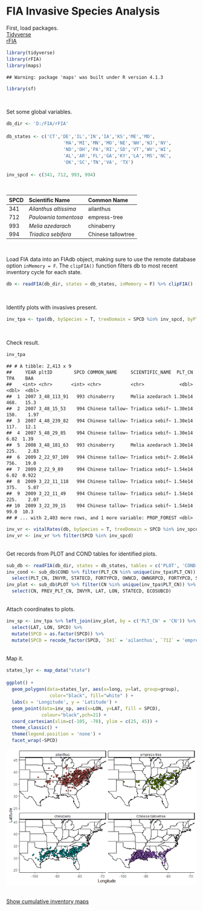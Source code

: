 FIA Invasive Species Analysis
================

First, load packages.  
[Tidyverse](https://www.tidyverse.org/)<br>
[rFIA](https://rfia.netlify.app/)

``` r
library(tidyverse)
library(rFIA)
library(maps)
```

    ## Warning: package 'maps' was built under R version 4.1.3

``` r
library(sf)
```

<br>

Set some global variables.

``` r
db_dir <- 'D:/FIA/rFIA'

db_states <- c('CT','DE','IL','IN','IA','KS','ME','MD',
                     'MA','MI','MN','MO','NE','NH','NJ','NY',
                     'ND','OH','PA','RI','SD','VT','WV','WI',
                     'AL','AR','FL','GA','KY','LA','MS','NC',
                     'OK','SC','TN','VA', 'TX')

inv_spcd <- c(341, 712, 993, 994)
```

<br>

| SPCD | Scientific Name       | Common Name        |
|:-----|:----------------------|:-------------------|
| 341  | *Ailanthus altissima* | ailanthus          |
| 712  | *Paulownia tomentosa* | empress-tree       |
| 993  | *Melia azedarach*     | chinaberry         |
| 994  | *Triadica sebifera*   | Chinese tallowtree |

<br>

Load FIA data into an FIAdb object, making sure to use the remote
database option `inMemory = F`. The `clipFIA()` function filters db to
most recent inventory cycle for each state.

``` r
db <- readFIA(db_dir, states = db_states, inMemory = F) %>% clipFIA()
```

<br>

Identify plots with invasives present.

``` r
inv_tpa <- tpa(db, bySpecies = T, treeDomain = SPCD %in% inv_spcd, byPlot = T)
```

<br>

Check result.

``` r
inv_tpa
```

    ## # A tibble: 2,413 x 9
    ##     YEAR pltID        SPCD COMMON_NAME     SCIENTIFIC_NAME  PLT_CN    TPA    BAA
    ##    <int> <chr>       <int> <chr>           <chr>             <dbl>  <dbl>  <dbl>
    ##  1  2007 3_48_113_91   993 chinaberry      Melia azedarach 1.30e14 468.   15.3  
    ##  2  2007 3_48_15_53    994 Chinese tallow~ Triadica sebif~ 1.30e14 150.    1.97 
    ##  3  2007 4_48_239_82   994 Chinese tallow~ Triadica sebif~ 1.30e14 117.   12.1  
    ##  4  2007 5_48_29_85    994 Chinese tallow~ Triadica sebif~ 1.30e14   6.02  1.39 
    ##  5  2008 3_48_181_63   993 chinaberry      Melia azedarach 1.30e14 225.    2.83 
    ##  6  2009 2_22_97_109   994 Chinese tallow~ Triadica sebif~ 2.06e14 756.   19.0  
    ##  7  2009 2_22_9_89     994 Chinese tallow~ Triadica sebif~ 1.54e14   6.02  0.922
    ##  8  2009 3_22_11_118   994 Chinese tallow~ Triadica sebif~ 1.54e14 375.    5.07 
    ##  9  2009 3_22_11_49    994 Chinese tallow~ Triadica sebif~ 1.54e14 225.    2.07 
    ## 10  2009 3_22_39_15    994 Chinese tallow~ Triadica sebif~ 1.54e14  99.0  10.3  
    ## # ... with 2,403 more rows, and 1 more variable: PROP_FOREST <dbl>

``` r
inv_vr <- vitalRates(db, bySpecies = T, treeDomain = SPCD %in% inv_spcd, byPlot = T)
inv_vr <- inv_vr %>% filter(SPCD %in% inv_spcd)
```

<br> Get records from PLOT and COND tables for identified plots.

``` r
sub_db <- readFIA(db_dir, states = db_states, tables = c('PLOT', 'COND'))
inv_cond <- sub_db$COND %>% filter(PLT_CN %in% unique(inv_tpa$PLT_CN)) %>% 
  select(PLT_CN, INVYR, STATECD, FORTYPCD, OWNCD, OWNGRPCD, FORTYPCD, STDSZCD)
inv_plot <- sub_db$PLOT %>% filter(CN %in% unique(inv_tpa$PLT_CN)) %>%
  select(CN, PREV_PLT_CN, INVYR, LAT, LON, STATECD, ECOSUBCD)
```

<br> Attach coordinates to plots.

``` r
inv_sp <- inv_tpa %>% left_join(inv_plot, by = c('PLT_CN' = 'CN')) %>% 
  select(LAT, LON, SPCD) %>% 
  mutate(SPCD = as.factor(SPCD)) %>% 
  mutate(SPCD = recode_factor(SPCD, `341` = 'ailanthus', `712` = 'empress-tree', `993` = 'chinaberry', `994` = 'Chinese tallowtree'))
```

<br> Map it.

``` r
states_lyr <- map_data("state")

ggplot() + 
  geom_polygon(data=states_lyr, aes(x=long, y=lat, group=group),
                color="black", fill="white" ) +
  labs(x = 'Longitude', y = 'Latitude') +
  geom_point(data=inv_sp, aes(x=LON, y=LAT, fill = SPCD),
             colour="black",pch=21) +
  coord_cartesian(xlim=c(-105, -70), ylim = c(25, 45)) +
  theme_classic() +
  theme(legend.position = 'none') +
  facet_wrap(~SPCD)
```

![](FIA_Plot_Analysis_files/figure-gfm/unnamed-chunk-9-1.png)<!-- -->
<br>

<br> [Show cumulative inventory maps](FIA_cumulative_range_maps.md)
